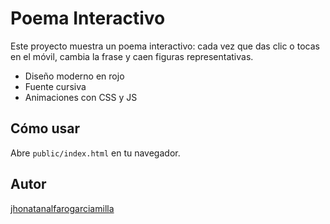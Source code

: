 # Poema Interactivo

Este proyecto muestra un poema interactivo: cada vez que das clic o tocas en el móvil, cambia la frase y caen figuras representativas.

- Diseño moderno en rojo
- Fuente cursiva
- Animaciones con CSS y JS

## Cómo usar

Abre `public/index.html` en tu navegador.

## Autor
[jhonatanalfarogarciamilla](https://github.com/jhonatanalfarogarciamilla)
